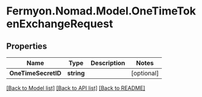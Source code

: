 # Fermyon.Nomad.Model.OneTimeTokenExchangeRequest

## Properties

Name | Type | Description | Notes
------------ | ------------- | ------------- | -------------
**OneTimeSecretID** | **string** |  | [optional] 

[[Back to Model list]](../README.md#documentation-for-models) [[Back to API list]](../README.md#documentation-for-api-endpoints) [[Back to README]](../README.md)

